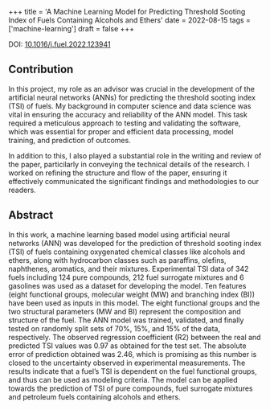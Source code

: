 +++
title = 'A Machine Learning Model for Predicting Threshold Sooting Index of Fuels Containing Alcohols and Ethers'
date = 2022-08-15
tags =['machine-learning']
draft = false
+++

DOI: [10.1016/j.fuel.2022.123941](https://doi.org/10.1016/j.fuel.2022.123941)  

## Contribution  

In this project, my role as an advisor was crucial in the development of the artificial neural networks (ANNs) for predicting the threshold sooting index (TSI) of fuels. My background in computer science and data science was vital in ensuring the accuracy and reliability of the ANN model. This task required a meticulous approach to testing and validating the software, which was essential for proper and efficient data processing, model training, and prediction of outcomes.

In addition to this, I also played a substantial role in the writing and review of the paper, particilarly in conveying the technical details of the research. I worked on refining the structure and flow of the paper, ensuring it effectively communicated the significant findings and methodologies to our readers.

## Abstract  

In this work, a machine learning based model using artificial neural networks (ANN) was developed for the prediction of threshold sooting index (TSI) of fuels containing oxygenated chemical classes like alcohols and ethers, along with hydrocarbon classes such as paraffins, olefins, naphthenes, aromatics, and their mixtures. Experimental TSI data of 342 fuels including 124 pure compounds, 212 fuel surrogate mixtures and 6 gasolines was used as a dataset for developing the model. Ten features (eight functional groups, molecular weight (MW) and branching index (BI)) have been used as inputs in this model. The eight functional groups and the two structural parameters (MW and BI) represent the composition and structure of the fuel. The ANN model was trained, validated, and finally tested on randomly split sets of 70%, 15%, and 15% of the data, respectively. The observed regression coefficient (R2) between the real and predicted TSI values was 0.97 as obtained for the test set. The absolute error of prediction obtained was 2.46, which is promising as this number is closed to the uncertainty observed in experimental measurements. The results indicate that a fuel’s TSI is dependent on the fuel functional groups, and thus can be used as modeling criteria. The model can be applied towards the prediction of TSI of pure compounds, fuel surrogate mixtures and petroleum fuels containing alcohols and ethers.
